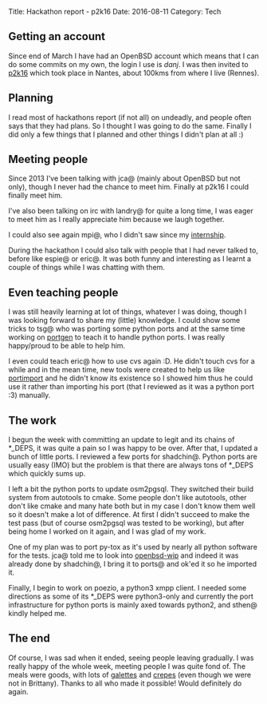 Title: Hackathon report - p2k16
Date: 2016-08-11
Category: Tech

## Getting an account

Since end of March I have had an OpenBSD account which means that I can do
some commits on my own, the login I use is *danj*. I was then invited
to [p2k16](https://www.openbsd.org/images/hackathons/p2k16.gif) which
took place in Nantes, about 100kms from where I live (Rennes).

## Planning

I read most of hackathons report (if not all) on undeadly, and people
often says that they had plans. So I thought I was going to do the
same. Finally I did only a few things that I planned and other things
I didn't plan at all :)

## Meeting people

Since 2013 I've been talking with jca@ (mainly about OpenBSD but not only),
though I never had the chance to meet him. Finally at p2k16 I could
finally meet him.

I've also been talking on irc with landry@ for quite a long time, I
was eager to meet him as I really appreciate him because we laugh
together.

I could also see again mpi@, who I didn't saw since my
[internship](./some-news-from-my-internship.html).

During the hackathon I could also talk with people that I had never
talked to, before like espie@ or eric@. It was both funny and
interesting as I learnt a couple of things while I was chatting with
them.

## Even teaching people

I was still heavily learning at lot of things, whatever I was doing,
though I was looking forward to share my (little) knowledge. I could
show some tricks to tsg@ who was porting some python ports and at the
same time working on
[portgen](http://man.openbsd.org/OpenBSD-current/man1/portgen.1) to
teach it to handle python ports. I was really happy/proud to be able to
help him.

I even could teach eric@ how to use cvs again :D. He didn't touch cvs
for a while and in the mean time, new tools were created to help us like
[portimport](http://man.openbsd.org/OpenBSD-current/man1/portimport.1)
and he didn't know its existence so I showed him thus he could use it
rather than importing his port (that I reviewed as it was a python
port :3) manually.

## The work

I begun the week with committing an update to legit and its chains of
\*_DEPS, it was quite a pain so I was happy to be over. After that, I
updated a bunch of little ports. I reviewed a few ports for
shadchin@. Python ports are usually easy (IMO) but the problem is
that there are always tons of \*_DEPS which quickly sums up.

I left a bit the python ports to update osm2pgsql. They switched their
build system from autotools to cmake. Some people don't like
autotools, other don't like cmake and many hate both but in my case I
don't know them well so it doesn't make a lot of difference. At first
I didn't succeed to make the test pass (but of course osm2pgsql was
tested to be working), but after being home I worked on it again, and
I was glad of my work.

One of my plan was to port py-tox as it's used by nearly all python
software for the tests. jca@ told me to look into
[openbsd-wip](https://github.com/jasperla/openbsd-wip) and indeed it
was already done by shadchin@, I bring it to ports@ and ok'ed it so he
imported it.

Finally, I begin to work on poezio, a python3 xmpp client. I needed
some directions as some of its \*_DEPS were python3-only and currently
the port infrastructure for python ports is mainly axed towards
python2, and sthen@ kindly helped me.

## The end

Of course, I was sad when it ended, seeing people leaving
gradually. I was really happy of the whole week, meeting people I was
quite fond of. The meals were goods, with lots of
[galettes](https://fr.wikipedia.org/wiki/Galette_de_sarrasin) and
[crepes](https://en.wikipedia.org/wiki/Cr%C3%AApe) (even though we
were not in Brittany). Thanks to all who made it possible! Would
definitely do again.
